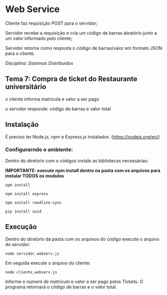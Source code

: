 # Web Service

Cliente faz requisição POST para o servidor;

Servidor recebe a requisição e cria um código de barras aleatório junto a um valor informado pelo cliente;

Servidor retorna como resposta o código de barras/valor em formato JSON para o cliente.

_Disciplina: Sistemas Distribuidos_


## Tema 7: Compra de ticket do Restaurante universitário

o cliente informa matricula e valor a ser pago

o servidor responde: código de barras e valor total


## Instalação


É preciso ter Node.js, npm e Express.js instalados. (https://nodejs.org/en/)

### Configurarndo o ambiente:

Dentro do diretório com o códigos instale as bibliotecas necessárias:

**IMPORTANTE: execute npm install dentro na pasta com os arquivos para instalar TODOS os modulos**

```
npm install 

npm install express

npm install readline-sync

pip install uuid

```

## Execução

Dentro do diretório da pasta com os arquivos do código execute o arquivo do servidor:

```
node servidor_webserv.js
```

Em seguida execute o arquivo do cliente: 

```
node cliente_webserv.js
```

Informe o _número de matricula_ e _valor_ a ser pago pelos Tickets. O programa retornará o código de barras e o valor total.


